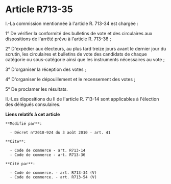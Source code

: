 # Article R713-35

I.-La commission mentionnée à l'article R. 713-34 est chargée : 

1° De vérifier la conformité des bulletins de vote et des circulaires aux dispositions de l'arrêté prévu à l'article R.
713-36 ; 

2° D'expédier aux électeurs, au plus tard treize jours avant le dernier jour du scrutin, les circulaires et bulletins de vote
des candidats de chaque catégorie ou sous-catégorie ainsi que les instruments nécessaires au vote ; 

3° D'organiser la réception des votes ; 

4° D'organiser le dépouillement et le recensement des votes ; 

5° De proclamer les résultats. 

II.-Les dispositions du II de l'article R. 713-14 sont applicables à l'élection des délégués consulaires.

**Liens relatifs à cet article**

	**Modifié par**:

	  - Décret n°2010-924 du 3 août 2010 - art. 41

	**Cite**:

	  - Code de commerce - art. R713-14
	  - Code de commerce - art. R713-36

	**Cité par**:

	  - Code de commerce. - art. R713-34 (V)
	  - Code de commerce. - art. R713-54 (V)

